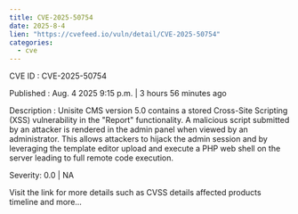 ```yaml
--- 
title: CVE-2025-50754
date: 2025-8-4
lien: "https://cvefeed.io/vuln/detail/CVE-2025-50754"
categories:
  - cve
---
```


CVE ID : CVE-2025-50754

Published :  Aug. 4
2025
9:15 p.m. | 3 hours
56 minutes ago

Description : Unisite CMS version 5.0 contains a stored Cross-Site Scripting (XSS) vulnerability in the "Report" functionality. A malicious script submitted by an attacker is rendered in the admin panel when viewed by an administrator. This allows attackers to hijack the admin session and
by leveraging the template editor
upload and execute a PHP web shell on the server
leading to full remote code execution.

Severity: 0.0 | NA

Visit the link for more details
such as CVSS details
affected products
timeline
and more...
